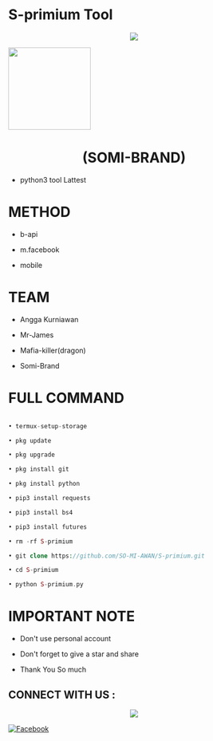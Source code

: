 
# S-primium Tool
<p align="center">
<img src="https://i.pinimg.com/originals/16/62/ac/1662acee2dae9125798c9d54a6530333.gif">
</p>
<img height="165" src="https://github-readme-stats.vercel.app/api?username=SO-MI-AWAN&show_icons=true&include_all_commits=true&theme=react&cache_seconds=3200&hide_border=true" /></a>

<h1 align="center">(SOMI-BRAND)</h1>

* python3 tool Lattest 

# METHOD 

* b-api

* m.facebook

* mobile

# TEAM

* Angga Kurniawan

* Mr-James

* Mafia-killer(dragon)

* Somi-Brand

# FULL COMMAND 

```php

• termux-setup-storage

• pkg update

• pkg upgrade

• pkg install git

• pkg install python

• pip3 install requests

• pip3 install bs4

• pip3 install futures

• rm -rf S-primium

• git clone https://github.com/SO-MI-AWAN/S-primium.git

• cd S-primium

• python S-primium.py

```

# IMPORTANT NOTE

* Don't use personal account

* Don't forget to give a star and share 

* Thank You So much

## CONNECT WITH US :

<p align="center">

<img src="https://cdn6.f-cdn.com/contestentries/610991/15980677/578d05c805d32_thumb900.jpg">

</p>

<a href="https://www.facebook.com/112589571242073/posts/116420000859030/?app=fbl"><img title="Facebook" src="https://img.shields.io/badge/SOMI-BRAND-brightgreen?style=for-the-badge&logo=github"></a>

